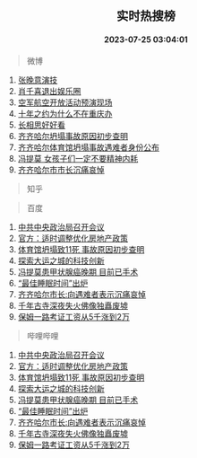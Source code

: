 <div align="center"><h2>实时热搜榜</h2><h4>2023-07-25 03:04:01</h4></div>

> 微博  

1. [张晚意演技](https://s.weibo.com/weibo?q=%E5%BC%A0%E6%99%9A%E6%84%8F%E6%BC%94%E6%8A%80&t=31&band_rank=1&Refer=top)<br />
2. [肖千喜退出娱乐圈](https://s.weibo.com/weibo?q=%23%E8%82%96%E5%8D%83%E5%96%9C%E9%80%80%E5%87%BA%E5%A8%B1%E4%B9%90%E5%9C%88%23&t=31&band_rank=2&Refer=top)<br />
3. [空军航空开放活动预演现场](https://s.weibo.com/weibo?q=%23%E7%A9%BA%E5%86%9B%E8%88%AA%E7%A9%BA%E5%BC%80%E6%94%BE%E6%B4%BB%E5%8A%A8%E9%A2%84%E6%BC%94%E7%8E%B0%E5%9C%BA%23&t=31&band_rank=3&Refer=top)<br />
4. [十年之约为什么不在重庆办](https://s.weibo.com/weibo?q=%23%E5%8D%81%E5%B9%B4%E4%B9%8B%E7%BA%A6%E4%B8%BA%E4%BB%80%E4%B9%88%E4%B8%8D%E5%9C%A8%E9%87%8D%E5%BA%86%E5%8A%9E%23&t=31&band_rank=4&Refer=top)<br />
5. [长相思好好看](https://s.weibo.com/weibo?q=%E9%95%BF%E7%9B%B8%E6%80%9D%E5%A5%BD%E5%A5%BD%E7%9C%8B&t=31&band_rank=5&Refer=top)<br />
6. [齐齐哈尔坍塌事故原因初步查明](https://s.weibo.com/weibo?q=%23%E9%BD%90%E9%BD%90%E5%93%88%E5%B0%94%E5%9D%8D%E5%A1%8C%E4%BA%8B%E6%95%85%E5%8E%9F%E5%9B%A0%E5%88%9D%E6%AD%A5%E6%9F%A5%E6%98%8E%23&t=31&band_rank=6&Refer=top)<br />
7. [齐齐哈尔体育馆坍塌事故遇难者身份公布](https://s.weibo.com/weibo?q=%23%E9%BD%90%E9%BD%90%E5%93%88%E5%B0%94%E4%BD%93%E8%82%B2%E9%A6%86%E5%9D%8D%E5%A1%8C%E4%BA%8B%E6%95%85%E9%81%87%E9%9A%BE%E8%80%85%E8%BA%AB%E4%BB%BD%E5%85%AC%E5%B8%83%23&t=31&band_rank=7&Refer=top)<br />
8. [冯提莫 女孩子们一定不要精神内耗](https://s.weibo.com/weibo?q=%E5%86%AF%E6%8F%90%E8%8E%AB%20%E5%A5%B3%E5%AD%A9%E5%AD%90%E4%BB%AC%E4%B8%80%E5%AE%9A%E4%B8%8D%E8%A6%81%E7%B2%BE%E7%A5%9E%E5%86%85%E8%80%97&t=31&band_rank=8&Refer=top)<br />
9. [齐齐哈尔市市长沉痛哀悼](https://s.weibo.com/weibo?q=%23%E9%BD%90%E9%BD%90%E5%93%88%E5%B0%94%E5%B8%82%E5%B8%82%E9%95%BF%E6%B2%89%E7%97%9B%E5%93%80%E6%82%BC%23&t=31&band_rank=9&Refer=top)<br />

> 知乎  


> 百度  

1. [中共中央政治局召开会议](https://www.baidu.com/s?wd=%E4%B8%AD%E5%85%B1%E4%B8%AD%E5%A4%AE%E6%94%BF%E6%B2%BB%E5%B1%80%E5%8F%AC%E5%BC%80%E4%BC%9A%E8%AE%AE&sa=fyb_news&rsv_dl=fyb_news)<br />
2. [官方：适时调整优化房地产政策](https://www.baidu.com/s?wd=%E5%AE%98%E6%96%B9%EF%BC%9A%E9%80%82%E6%97%B6%E8%B0%83%E6%95%B4%E4%BC%98%E5%8C%96%E6%88%BF%E5%9C%B0%E4%BA%A7%E6%94%BF%E7%AD%96&sa=fyb_news&rsv_dl=fyb_news)<br />
3. [体育馆坍塌致11死 事故原因初步查明](https://www.baidu.com/s?wd=%E4%BD%93%E8%82%B2%E9%A6%86%E5%9D%8D%E5%A1%8C%E8%87%B411%E6%AD%BB+%E4%BA%8B%E6%95%85%E5%8E%9F%E5%9B%A0%E5%88%9D%E6%AD%A5%E6%9F%A5%E6%98%8E&sa=fyb_news&rsv_dl=fyb_news)<br />
4. [探索大运之城的科技创新](https://www.baidu.com/s?wd=%E6%8E%A2%E7%B4%A2%E5%A4%A7%E8%BF%90%E4%B9%8B%E5%9F%8E%E7%9A%84%E7%A7%91%E6%8A%80%E5%88%9B%E6%96%B0&sa=fyb_news&rsv_dl=fyb_news)<br />
5. [冯提莫患甲状腺癌晚期 目前已手术](https://www.baidu.com/s?wd=%E5%86%AF%E6%8F%90%E8%8E%AB%E6%82%A3%E7%94%B2%E7%8A%B6%E8%85%BA%E7%99%8C%E6%99%9A%E6%9C%9F+%E7%9B%AE%E5%89%8D%E5%B7%B2%E6%89%8B%E6%9C%AF&sa=fyb_news&rsv_dl=fyb_news)<br />
6. [“最佳睡眠时间”出炉](https://www.baidu.com/s?wd=%E2%80%9C%E6%9C%80%E4%BD%B3%E7%9D%A1%E7%9C%A0%E6%97%B6%E9%97%B4%E2%80%9D%E5%87%BA%E7%82%89&sa=fyb_news&rsv_dl=fyb_news)<br />
7. [齐齐哈尔市长:向遇难者表示沉痛哀悼](https://www.baidu.com/s?wd=%E9%BD%90%E9%BD%90%E5%93%88%E5%B0%94%E5%B8%82%E9%95%BF%3A%E5%90%91%E9%81%87%E9%9A%BE%E8%80%85%E8%A1%A8%E7%A4%BA%E6%B2%89%E7%97%9B%E5%93%80%E6%82%BC&sa=fyb_news&rsv_dl=fyb_news)<br />
8. [千年古寺深夜失火佛像独矗废墟](https://www.baidu.com/s?wd=%E5%8D%83%E5%B9%B4%E5%8F%A4%E5%AF%BA%E6%B7%B1%E5%A4%9C%E5%A4%B1%E7%81%AB%E4%BD%9B%E5%83%8F%E7%8B%AC%E7%9F%97%E5%BA%9F%E5%A2%9F&sa=fyb_news&rsv_dl=fyb_news)<br />
9. [保姆一路考证工资从5千涨到2万](https://www.baidu.com/s?wd=%E4%BF%9D%E5%A7%86%E4%B8%80%E8%B7%AF%E8%80%83%E8%AF%81%E5%B7%A5%E8%B5%84%E4%BB%8E5%E5%8D%83%E6%B6%A8%E5%88%B02%E4%B8%87&sa=fyb_news&rsv_dl=fyb_news)<br />

> 哔哩哔哩  

1. [中共中央政治局召开会议](https://www.baidu.com/s?wd=%E4%B8%AD%E5%85%B1%E4%B8%AD%E5%A4%AE%E6%94%BF%E6%B2%BB%E5%B1%80%E5%8F%AC%E5%BC%80%E4%BC%9A%E8%AE%AE&sa=fyb_news&rsv_dl=fyb_news)<br />
2. [官方：适时调整优化房地产政策](https://www.baidu.com/s?wd=%E5%AE%98%E6%96%B9%EF%BC%9A%E9%80%82%E6%97%B6%E8%B0%83%E6%95%B4%E4%BC%98%E5%8C%96%E6%88%BF%E5%9C%B0%E4%BA%A7%E6%94%BF%E7%AD%96&sa=fyb_news&rsv_dl=fyb_news)<br />
3. [体育馆坍塌致11死 事故原因初步查明](https://www.baidu.com/s?wd=%E4%BD%93%E8%82%B2%E9%A6%86%E5%9D%8D%E5%A1%8C%E8%87%B411%E6%AD%BB+%E4%BA%8B%E6%95%85%E5%8E%9F%E5%9B%A0%E5%88%9D%E6%AD%A5%E6%9F%A5%E6%98%8E&sa=fyb_news&rsv_dl=fyb_news)<br />
4. [探索大运之城的科技创新](https://www.baidu.com/s?wd=%E6%8E%A2%E7%B4%A2%E5%A4%A7%E8%BF%90%E4%B9%8B%E5%9F%8E%E7%9A%84%E7%A7%91%E6%8A%80%E5%88%9B%E6%96%B0&sa=fyb_news&rsv_dl=fyb_news)<br />
5. [冯提莫患甲状腺癌晚期 目前已手术](https://www.baidu.com/s?wd=%E5%86%AF%E6%8F%90%E8%8E%AB%E6%82%A3%E7%94%B2%E7%8A%B6%E8%85%BA%E7%99%8C%E6%99%9A%E6%9C%9F+%E7%9B%AE%E5%89%8D%E5%B7%B2%E6%89%8B%E6%9C%AF&sa=fyb_news&rsv_dl=fyb_news)<br />
6. [“最佳睡眠时间”出炉](https://www.baidu.com/s?wd=%E2%80%9C%E6%9C%80%E4%BD%B3%E7%9D%A1%E7%9C%A0%E6%97%B6%E9%97%B4%E2%80%9D%E5%87%BA%E7%82%89&sa=fyb_news&rsv_dl=fyb_news)<br />
7. [齐齐哈尔市长:向遇难者表示沉痛哀悼](https://www.baidu.com/s?wd=%E9%BD%90%E9%BD%90%E5%93%88%E5%B0%94%E5%B8%82%E9%95%BF%3A%E5%90%91%E9%81%87%E9%9A%BE%E8%80%85%E8%A1%A8%E7%A4%BA%E6%B2%89%E7%97%9B%E5%93%80%E6%82%BC&sa=fyb_news&rsv_dl=fyb_news)<br />
8. [千年古寺深夜失火佛像独矗废墟](https://www.baidu.com/s?wd=%E5%8D%83%E5%B9%B4%E5%8F%A4%E5%AF%BA%E6%B7%B1%E5%A4%9C%E5%A4%B1%E7%81%AB%E4%BD%9B%E5%83%8F%E7%8B%AC%E7%9F%97%E5%BA%9F%E5%A2%9F&sa=fyb_news&rsv_dl=fyb_news)<br />
9. [保姆一路考证工资从5千涨到2万](https://www.baidu.com/s?wd=%E4%BF%9D%E5%A7%86%E4%B8%80%E8%B7%AF%E8%80%83%E8%AF%81%E5%B7%A5%E8%B5%84%E4%BB%8E5%E5%8D%83%E6%B6%A8%E5%88%B02%E4%B8%87&sa=fyb_news&rsv_dl=fyb_news)<br />
